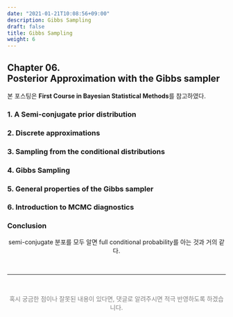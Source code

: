 ```yaml
---
date: "2021-01-21T10:08:56+09:00"
description: Gibbs Sampling
draft: false
title: Gibbs Sampling
weight: 6
---
```


## Chapter 06. <br> Posterior Approximation with the Gibbs sampler
본 포스팅은 **First Course in Bayesian Statistical Methods**를 참고하였다.

### 1. A Semi-conjugate prior distribution

### 2. Discrete approximations

### 3. Sampling from the conditional distributions

### 4. Gibbs Sampling

### 5. General properties of the Gibbs sampler

### 6. Introduction to MCMC diagnostics

### Conclusion
<p style='text-align: center'> semi-conjugate 분포를 모두 알면 full conditional probability를 아는 것과 거의 같다. </p> <br>

---
<br> 
<p style='text-align: center; color:gray'> 혹시 궁금한 점이나 잘못된 내용이 있다면, 댓글로 알려주시면 적극 반영하도록 하겠습니다. </p>

<br>
<br>